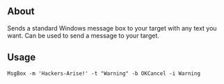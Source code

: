 ## About
Sends a standard Windows message box to your target with any text you want. Can be used to send a message to your target.

## Usage
`MsgBox -m 'Hackers-Arise!' -t "Warning" -b OKCancel -i Warning`
